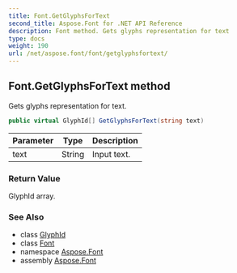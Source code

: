 ```yaml
---
title: Font.GetGlyphsForText
second_title: Aspose.Font for .NET API Reference
description: Font method. Gets glyphs representation for text
type: docs
weight: 190
url: /net/aspose.font/font/getglyphsfortext/
---
```

## Font.GetGlyphsForText method

Gets glyphs representation for text.

```csharp
public virtual GlyphId[] GetGlyphsForText(string text)
```

| Parameter | Type | Description |
| --- | --- | --- |
| text | String | Input text. |

### Return Value

GlyphId array.

### See Also

* class [GlyphId](../../../aspose.font.glyphs/glyphid/)
* class [Font](../)
* namespace [Aspose.Font](../../font/)
* assembly [Aspose.Font](../../../)


